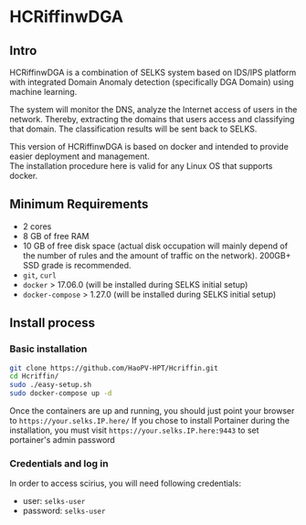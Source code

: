 HCRiffinwDGA
===============

Intro
-----

HCRiffinwDGA is a combination of SELKS system based on IDS/IPS platform with integrated Domain Anomaly detection (specifically DGA Domain) using machine learning.

The system will monitor the DNS, analyze the Internet access of users in the network. Thereby, extracting the domains that users access and classifying that domain. The classification results will be sent back to SELKS.

This version of HCRiffinwDGA is based on docker and intended to provide easier deployment and management.      
The installation procedure here is valid for any Linux OS that supports docker.

Minimum Requirements
--------------------
- 2 cores
- 8 GB of free RAM
- 10 GB of free disk space (actual disk occupation will mainly depend of the number of rules and the amount of traffic on the network). 200GB+ SSD grade is recommended.
- ``git``, ``curl``
- ``docker`` > 17.06.0 (will be installed during SELKS initial setup)
- ``docker-compose`` > 1.27.0 (will be installed during SELKS initial setup)

Install process
---------------
### Basic installation

```bash
git clone https://github.com/HaoPV-HPT/Hcriffin.git
cd Hcriffin/
sudo ./easy-setup.sh
sudo docker-compose up -d
```

Once the containers are up and running, you should just point your browser to `https://your.selks.IP.here/`
If you chose to install Portainer during the installation, you must visit `https://your.selks.IP.here:9443` to set portainer's admin password


### Credentials and log in

In order to access scirius, you will need following credentials:

-   user: `selks-user`
-   password: `selks-user`

